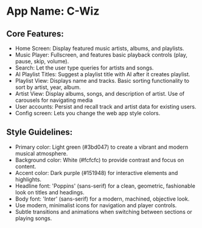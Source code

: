# **App Name**: C-Wiz

## Core Features:

- Home Screen: Display featured music artists, albums, and playlists.
- Music Player: Fullscreen, and features basic playback controls (play, pause, skip, volume).
- Search: Let the user type queries for artists and songs.
- AI Playlist Titles: Suggest a playlist title with AI after it creates playlist.
- Playlist View: Displays name and tracks. Basic sorting functionality to sort by artist, year, album.
- Artist View: Display albums, songs, and description of artist. Use of carousels for navigating media
- User accounts: Persist and recall track and artist data for existing users.
- Config screen: Lets you change the web app style colors.

## Style Guidelines:

- Primary color: Light green (#3bd047) to create a vibrant and modern musical atmosphere.
- Background color: White (#fcfcfc) to provide contrast and focus on content.
- Accent color: Dark purple (#151948) for interactive elements and highlights.
- Headline font: 'Poppins' (sans-serif) for a clean, geometric, fashionable look on titles and headings.
- Body font: 'Inter' (sans-serif) for a modern, machined, objective look.
- Use modern, minimalist icons for navigation and player controls.
- Subtle transitions and animations when switching between sections or playing songs.
